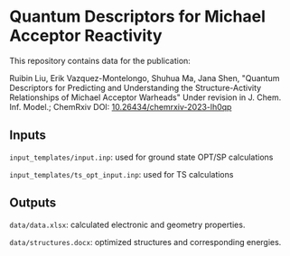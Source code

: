 # Quantum Descriptors for Michael Acceptor Reactivity
This repository contains data for the publication:

Ruibin Liu, Erik Vazquez-Montelongo, Shuhua Ma, Jana Shen, "Quantum Descriptors for Predicting and Understanding the Structure-Activity Relationships of Michael Acceptor Warheads" Under revision in J. Chem. Inf. Model.; ChemRxiv DOI: [10.26434/chemrxiv-2023-lh0qp](https://chemrxiv.org/engage/chemrxiv/article-details/644699e9df78ec501551bdbb)

## Inputs

`input_templates/input.inp`: used for ground state OPT/SP calculations

`input_templates/ts_opt_input.inp`: used for TS calculations

## Outputs

`data/data.xlsx`: calculated electronic and geometry properties.

`data/structures.docx`: optimized structures and corresponding energies.
